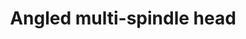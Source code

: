 ---
title : "Angled multi-spindle head"
category   : "Multi-spindle heads "
headline   : " "
short_desc   : " With external cooling using coolant nozzles. Tool holder: BENZ Sol (modular quick-change system) "
long_desc   : " "
img   : "/images/Angledmulti-spindlehead.jpeg"
series : "/benz/metal/machiningcenters/multispindleheads/"
link : "anglemultispindle"
---